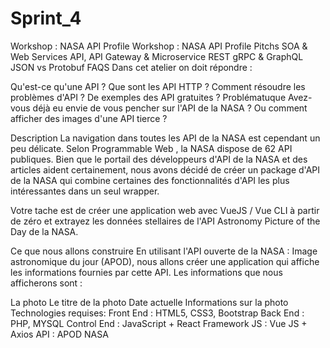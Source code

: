 # Sprint_4
Workshop : NASA API Profile
Workshop : NASA API Profile
Pitchs
SOA & Web Services
API, API Gateway & Microservice
REST
gRPC & GraphQL
JSON vs Protobuf
FAQS
Dans cet atelier on doit répondre :

Qu'est-ce qu'une API ?
Que sont les API HTTP ?
Comment résoudre les problèmes d'API ?
De exemples des API gratuites ?
Problématuque
Avez-vous déjà eu envie de vous pencher sur l'API de la NASA ? Ou comment afficher des images d'une API tierce ?

Description
La navigation dans toutes les API de la NASA est cependant un peu délicate. Selon Programmable Web , la NASA dispose de 62 API publiques. Bien que le portail des développeurs d'API de la NASA et des articles aident certainement, nous avons décidé de créer un package d'API de la NASA qui combine certaines des fonctionnalités d'API les plus intéressantes dans un seul wrapper.

Votre tache est de créer une application web avec VueJS / Vue CLI à partir de zéro et extrayez les données stellaires de l'API Astronomy Picture of the Day de la NASA.

Ce que nous allons construire
En utilisant l'API ouverte de la NASA : Image astronomique du jour (APOD), nous allons créer une application qui affiche les informations fournies par cette API. Les informations que nous afficherons sont :

La photo
Le titre de la photo
Date actuelle
Informations sur la photo
Technologies requises:
Front End : HTML5, CSS3, Bootstrap
Back End : PHP, MYSQL
Control End : JavaScript + React
Framework JS : Vue JS + Axios
API : APOD NASA

